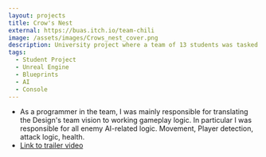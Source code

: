 ```yaml
---
layout: projects
title: Crow's Nest
external: https://buas.itch.io/team-chili
image: /assets/images/Crows_nest_cover.png
description: University project where a team of 13 students was tasked with creating a game inspired by "Lovers in a Dangerous Spacetime" in 8 weeks.
tags:
  - Student Project
  - Unreal Engine
  - Blueprints
  - AI
  - Console
---
```


<p>
  <ul>
    <li>As a programmer in the team, I was mainly responsible for translating the Design's team vision to working gameplay logic. In particular I was responsible for all enemy AI-related logic. Movement, Player detection, attack logic, health.</li>
    <li> <a href="https://www.youtube.com/watch?v=zumq-_EeMic" target="_blank">Link to trailer video</a> </li>
  </ul>
</p>
